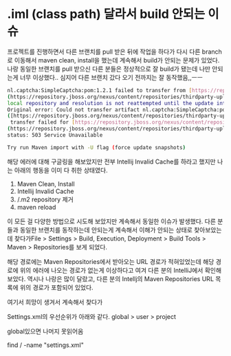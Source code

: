 # .iml (class path) 달라서 build 안되는 이슈

프로젝트를 진행하면서 다른 브랜치를 pull 받은 뒤에 작업을 하다가 다시 다른 branch로 이동해서
maven clean, install을 했는데 계속해서 build가 안되는 문제가 있었다.
나랑 동일한 브랜치를 pull 받으신 다른 분들은 정상적으로 잘 build가 됐는데 나만 안되는게 너무 이상했다..
심지어 다른 브랜치 갔다 오기 전까지는 잘 동작했음,,ㅡㅡ

```bash
nl.captcha:SimpleCaptcha:pom:1.2.1 failed to transfer from [https://repository.jboss.org/nexus/content/repositories/thirdparty-uploads]
(https://repository.jboss.org/nexus/content/repositories/thirdparty-uploads) during a previous attempt. This failure was cached in the 
local repository and resolution is not reattempted until the update interval of thirdparty-uploads has elapsed or updates are forced. 
Original error: Could not transfer artifact nl.captcha:SimpleCaptcha:pom:1.2.1 from/to thirdparty-uploads 
([https://repository.jboss.org/nexus/content/repositories/thirdparty-uploads](https://repository.jboss.org/nexus/content/repositories/thirdparty-uploads)):
 transfer failed for [https://repository.jboss.org/nexus/content/repositories/thirdparty-uploads/nl/captcha/SimpleCaptcha/1.2.1/SimpleCaptcha-1.2.1.pom]
(https://repository.jboss.org/nexus/content/repositories/thirdparty-uploads/nl/captcha/SimpleCaptcha/1.2.1/SimpleCaptcha-1.2.1.pom), 
status: 503 Service Unavailable

Try run Maven import with -U flag (force update snapshots)
```

해당 에러에 대해 구글링을 해보았지만 전부 Intellij Invalid Cache를 하라고 했지만 나는 아래의 행동을 이미 다 취한 상태였다.

1. Maven Clean, Install
2. Intellij Invalid Cache
3. /.m2 repository 제거
4. maven reload

이 모든 걸 다양한 방법으로 시도해 보았지만 계속해서 동일한 이슈가 발생했다.
다른 분들과 동일한 브랜치를 동작하는데 안되는게 계속해서 이해가 안되는 상태로 찾아보았는데 찾다가File > Settings > Build, Execution, Deployment > Build Tools > Maven > Repositories를 보게 되었다.

해당 경로에는 Maven Repositories에서 받아오는 URL 경로가 적혀있었는데 해당 경로에 위의 에러에 나오는 경로가 없는게 이상하다고 여겨 다른 분의 IntelliJ에서 확인해보았다. 역시나 나랑은 많이 달랐고, 다른 분의 Intellj의 Maven Repositories URL 목록에 위의 경로가 포함되어 있었다.

여기서 희망이 생겨서 계속해서 찾다가

Settings.xml의 우선순위가 아래와 같다.
global > user > project

global있으면 나머지 못읽어옴

find / -name "settings.xml"
